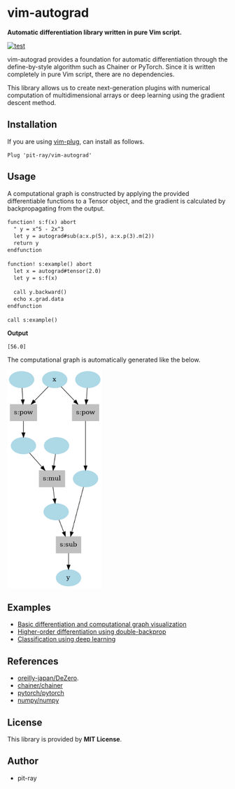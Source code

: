 # vim-autograd
**Automatic differentiation library written in pure Vim script.**

[![test](https://github.com/pit-ray/vim-autograd/actions/workflows/test.yml/badge.svg?branch=main)](https://github.com/pit-ray/vim-autograd/actions/workflows/test.yml)  

vim-autograd provides a foundation for automatic differentiation through the define-by-style algorithm such as Chainer or PyTorch. Since it is written completely in pure Vim script, there are no dependencies.

This library allows us to create next-generation plugins with numerical computation of multidimensional arrays or deep learning using the gradient descent method.


## Installation
If you are using [vim-plug](https://github.com/junegunn/vim-plug), can install as follows.

```vim
Plug 'pit-ray/vim-autograd'
```

## Usage

A computational graph is constructed by applying the provided differentiable functions to a Tensor object, and the gradient is calculated by backpropagating from the output.

```vim
function! s:f(x) abort
  " y = x^5 - 2x^3
  let y = autograd#sub(a:x.p(5), a:x.p(3).m(2))
  return y
endfunction

function! s:example() abort
  let x = autograd#tensor(2.0)
  let y = s:f(x)

  call y.backward()
  echo x.grad.data
endfunction

call s:example()
```

**Output**
```
[56.0]
```

The computational graph is automatically generated like the below.

<img src="examples/images/example1.png" height=500 />

## Examples
- [Basic differentiation and computational graph visualization](examples/README.md#simplest-differentiation)
- [Higher-order differentiation using double-backprop](examples/README.md#higher-order-differentiation)
- [Classification using deep learning](examples/README.md#classification-using-deep-learning)

## References
- [oreilly-japan/DeZero](https://github.com/oreilly-japan/deep-learning-from-scratch-3).
- [chainer/chainer](https://github.com/chainer/chainer)
- [pytorch/pytorch](https://github.com/pytorch/pytorch)
- [numpy/numpy](https://github.com/numpy/numpy)

## License
This library is provided by **MIT License**.

## Author
- pit-ray
